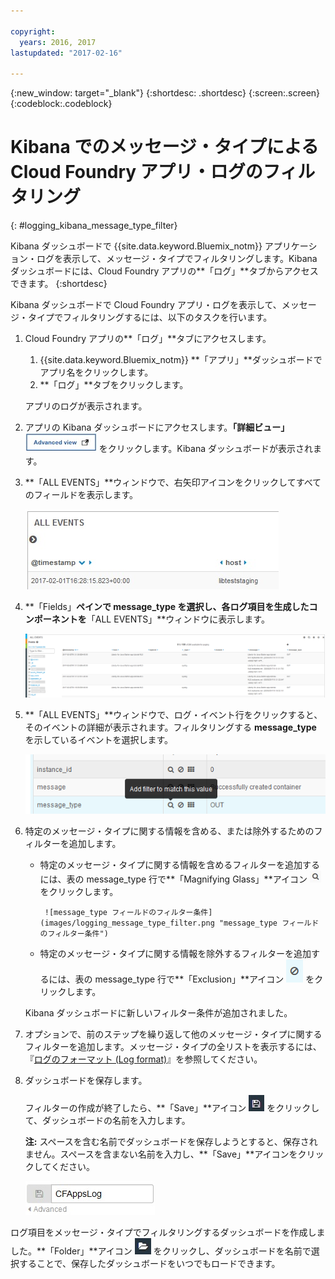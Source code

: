 ```yaml
---

copyright:
  years: 2016, 2017
lastupdated: "2017-02-16"

---
```



{:new_window: target="_blank"}
{:shortdesc: .shortdesc}
{:screen:.screen}
{:codeblock:.codeblock}


# Kibana でのメッセージ・タイプによる Cloud Foundry アプリ・ログのフィルタリング
{: #logging_kibana_message_type_filter}

Kibana ダッシュボードで {{site.data.keyword.Bluemix_notm}} アプリケーション・ログを表示して、メッセージ・タイプでフィルタリングします。Kibana ダッシュボードには、Cloud Foundry アプリの**「ログ」**タブからアクセスできます。
{:shortdesc}

Kibana ダッシュボードで Cloud Foundry アプリ・ログを表示して、メッセージ・タイプでフィルタリングするには、以下のタスクを行います。

1. Cloud Foundry アプリの**「ログ」**タブにアクセスします。 

    1. {{site.data.keyword.Bluemix_notm}} **「アプリ」**ダッシュボードでアプリ名をクリックします。
    2. **「ログ」**タブをクリックします。 
    
    アプリのログが表示されます。

2. アプリの Kibana ダッシュボードにアクセスします。**「詳細ビュー」** ![「詳細ビュー」リンク](images/logging_advanced_view.jpg "「詳細ビュー」リンク") をクリックします。Kibana ダッシュボードが表示されます。

3. **「ALL EVENTS」**ウィンドウで、右矢印アイコンをクリックしてすべてのフィールドを表示します。 

    ![「ALL EVENTS」ウィンドウに右矢印アイコンが含まれています](images/logging_all_events_no_fields.jpg "「ALL EVENTS」ウィンドウに右矢印アイコンが含まれています")

4. **「Fields」**ペインで **message_type** を選択し、各ログ項目を生成したコンポーネントを**「ALL EVENTS」**ウィンドウに表示します。

    ![「ALL EVENTS」ウィンドウで message_type フィールドが選択されています](images/logging_message_type.png "「ALL EVENTS」ウィンドウで message_type フィールドが選択されています")

5. **「ALL EVENTS」**ウィンドウで、ログ・イベント行をクリックすると、そのイベントの詳細が表示されます。フィルタリングする **message_type** を示しているイベントを選択します。

    ![「ALL EVENTS」ウィンドウに、選択されたログ・イベントの詳細が表示されています](images/logging_message_type_add_filter.png "「ALL EVENTS」ウィンドウに、選択されたログ・イベントの詳細が表示されています")

6. 特定のメッセージ・タイプに関する情報を含める、または除外するためのフィルターを追加します。 

    * 特定のメッセージ・タイプに関する情報を含めるフィルターを追加するには、表の message_type 行で**「Magnifying Glass」**アイコン ![「Magnifying glass」アイコン](images/logging_magnifying_glass.jpg "「Magnifying glass」アイコン") をクリックします。 
    
           ![message_type フィールドのフィルター条件](images/logging_message_type_filter.png "message_type フィールドのフィルター条件")
    
    * 特定のメッセージ・タイプに関する情報を除外するフィルターを追加するには、表の message_type 行で**「Exclusion」**アイコン ![「Exclusion」アイコン](images/logging_exclusion_icon.png "「Exclusion」アイコン") をクリックします。 
    
    Kibana ダッシュボードに新しいフィルター条件が追加されました。

7. オプションで、前のステップを繰り返して他のメッセージ・タイプに関するフィルターを追加します。メッセージ・タイプの全リストを表示するには、『[ログのフォーマット (Log format)](../logging_view_kibana3.html#kibana_log_format_cf)』を参照してください。

9. ダッシュボードを保存します。    
        
    フィルターの作成が終了したら、**「Save」**アイコン ![「Save」アイコン](images/logging_save.jpg "「Save」アイコン") をクリックして、ダッシュボードの名前を入力します。 
      
    **注:** スペースを含む名前でダッシュボードを保存しようとすると、保存されません。スペースを含まない名前を入力し、**「Save」**アイコンをクリックしてください。
    
    ![ダッシュボード名の保存](images/logging_save_dashboard.jpg "ダッシュボード名の保存") 

ログ項目をメッセージ・タイプでフィルタリングするダッシュボードを作成しました。**「Folder」**アイコン ![「Folder」アイコン](images/logging_folder.jpg "「Folder」アイコン") をクリックし、ダッシュボードを名前で選択することで、保存したダッシュボードをいつでもロードできます。
